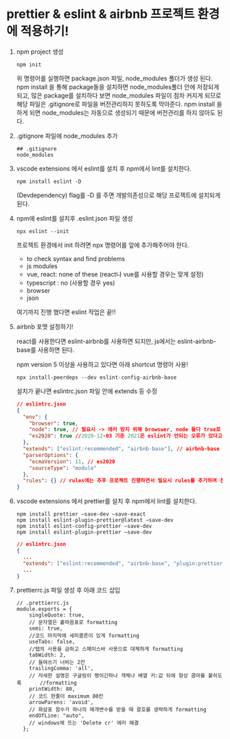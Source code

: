# prettier & eslint & airbnb 프로젝트 환경에 적용하기!

1. npm project 생성

   ```
   npm init
   ```

   위 명령어를 실행하면 package.json 파일, node_modules 폴더가 생성 된다.
   npm install 을 통해 package들을 설치하면 node_modules폴더 안에 저장되게 되고, 많은 package를 설치하다 보면 node_modules 파일이 점차 커지게 되므로 해당 파일은 .gitignore로 파일을 버전관리하지 못하도록 막아준다.
   npm install 을 하게 되면 node_modules는 자동으로 생성되기 때문에 버전관리를 하지 않아도 된다.

2. .gitignore 파일에 node_modules 추가

   ```
   ## .gitignore
   node_modules
   ```

3. vscode extensions 에서 eslint를 설치 후 npm에서 lint를 설치한다.

   ```
   npm install eslint -D
   ```

   (Devdependency) flag를 -D 를 주면 개발의존성으로 해당 프로젝트에 설치되게 된다.

4. npm에 eslint를 설치후 .eslint.json 파일 생성

   ```
   npx eslint --init
   ```

   프로젝트 환경에서 init 하려면 npx 명령어를 앞에 추가해주어야 한다.

   - to check syntax and find problems
   - js modules
   - vue, react: none of these (react나 vue를 사용할 경우는 맞게 설정)
   - typescript : no (사용할 경우 yes)
   - browser
   - json

   여기까지 진행 했다면 eslint 작업은 끝!!

5. airbnb 포맷 설정하기!

   react를 사용한다면 eslint-airbnb를 사용하면 되지만, js에서는 eslint-airbnb-base를 사용하면 된다.

   npm version 5 이상을 사용하고 있다면 아래 shortcut 명령어 사용!

   ```
   npx install-peerdeps --dev eslint-config-airbnb-base
   ```

   설치가 끝나면 eslintrc.json 파일 안에 extends 등 수정

   ```json
   // eslintrc.json
   {
     "env": {
       "browser": true,
       "node": true, // 필요시 -> 에러 방지 위해 browswer, node 둘다 true로 해도 된다.
       "es2020": true //2020-12-03 기준 2021은 eslint가 안되는 오류가 있다고 한다.
     },
     "extends": ["eslint:recommended", "airbnb-base"], // airbnb-base 포맷 추가 (순서 중요!!)
     "parserOptions": {
       "ecmaVersion": 11, // es2020
       "sourceType": "module"
     },
     "rules": {} // rules에는 추후 프로젝트 진행하면서 필요시 rules를 추가하며 진행한다.
   }
   ```

6. vscode extensions 에서 prettier를 설치 후 npm에서 lint를 설치한다.

   ```
   npm install prettier —save-dev —save-exact
   npm install eslint-plugin-prettier@latest —save-dev
   npm install eslint-config-prettier —save-dev
   npm install eslint-plugin-prettier —save-dev
   ```

   ```json
   // eslintrc.json
   {
     ...
     "extends": ["eslint:recommended", "airbnb-base", "plugin:prettier/recommended"], // 순서 중요!!
     ...
   }
   ```

7. prettierrc.js 파일 생성 후 아래 코드 삽입

   ```
   // .prettierrc.js
   module.exports = {
       singleQuote: true,
       // 문자열은 홑따옴표로 formatting
       semi: true,
       //코드 마지막에 세미콜른이 있게 formatting
       useTabs: false,
       //탭의 사용을 금하고 스페이스바 사용으로 대체하게 formatting
       tabWidth: 2,
       // 들여쓰기 너비는 2칸
       trailingComma: 'all',
       // 자세한 설명은 구글링이 짱이긴하나 객체나 배열 키:값 뒤에 항상 콤마를 붙히도록 	  	//formatting
       printWidth: 80,
       // 코드 한줄이 maximum 80칸
       arrowParens: 'avoid',
       // 화살표 함수가 하나의 매개변수를 받을 때 괄호를 생략하게 formatting
       endOfLine: "auto",
       // windows에 뜨는 'Delete cr' 에러 해결
     };
   ```
